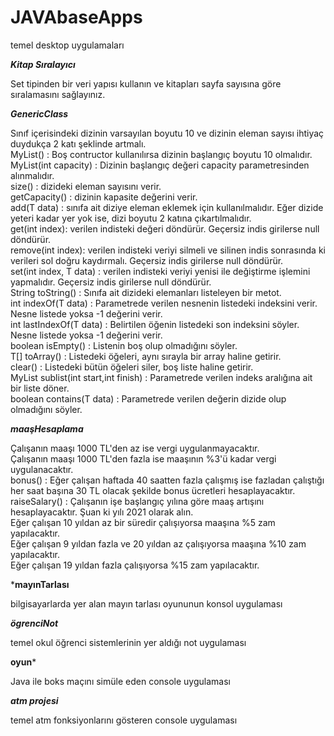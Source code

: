 # JAVAbaseApps
temel desktop uygulamaları

*****Kitap Sıralayıcı*****

Set tipinden bir veri yapısı kullanın ve kitapları sayfa sayısına göre sıralamasını sağlayınız.


*****GenericClass*****

Sınıf içerisindeki dizinin varsayılan boyutu 10 ve dizinin eleman sayısı ihtiyaç duydukça 2 katı şeklinde artmalı.<br>
MyList() : Boş contructor kullanılırsa dizinin başlangıç boyutu 10 olmalıdır.<br>
MyList(int capacity) : Dizinin başlangıç değeri capacity parametresinden alınmalıdır.<br>
size() : dizideki eleman sayısını verir.<br>
getCapacity() : dizinin kapasite değerini verir.<br>
add(T data) : sınıfa ait diziye eleman eklemek için kullanılmalıdır. Eğer dizide yeteri kadar yer yok ise, dizi boyutu 2 katına çıkartılmalıdır.<br>
get(int index): verilen indisteki değeri döndürür. Geçersiz indis girilerse null döndürür.<br>
remove(int index): verilen indisteki veriyi silmeli ve silinen indis sonrasında ki verileri sol doğru kaydırmalı. Geçersiz indis girilerse null döndürür.<br>
set(int index, T data) : verilen indisteki veriyi yenisi ile değiştirme işlemini yapmalıdır. Geçersiz indis girilerse null döndürür.<br>
String toString() : Sınıfa ait dizideki elemanları listeleyen bir metot.<br>
int indexOf(T data) : Parametrede verilen nesnenin listedeki indeksini verir. Nesne listede yoksa -1 değerini verir.<br>
int lastIndexOf(T data) : Belirtilen öğenin listedeki son indeksini söyler. Nesne listede yoksa -1 değerini verir.<br>
boolean isEmpty() : Listenin boş olup olmadığını söyler.<br>
T[] toArray() : Listedeki öğeleri, aynı sırayla bir array haline getirir.<br>
clear() : Listedeki bütün öğeleri siler, boş liste haline getirir.<br>
MyList<T> sublist(int start,int finish) : Parametrede verilen indeks aralığına ait bir liste döner.<br>
boolean contains(T data) : Parametrede verilen değerin dizide olup olmadığını söyler.<br>


*****maaşHesaplama*****

Çalışanın maaşı 1000 TL'den az ise vergi uygulanmayacaktır.<br>
Çalışanın maaşı 1000 TL'den fazla ise maaşının %3'ü kadar vergi uygulanacaktır.<br>
bonus() : Eğer çalışan haftada 40 saatten fazla çalışmış ise fazladan çalıştığı her saat başına 30 TL olacak şekilde bonus ücretleri hesaplayacaktır.<br>
raiseSalary() : Çalışanın işe başlangıç yılına göre maaş artışını hesaplayacaktır. Şuan ki yılı 2021 olarak alın.<br>
Eğer çalışan 10 yıldan az bir süredir çalışıyorsa maaşına %5 zam yapılacaktır.<br>
Eğer çalışan 9 yıldan fazla ve 20 yıldan az çalışıyorsa maaşına %10 zam yapılacaktır.<br>
Eğer çalışan 19 yıldan fazla çalışıyorsa %15 zam yapılacaktır.<br>

*****mayınTarlası****

bilgisayarlarda yer alan mayın tarlası oyununun konsol uygulaması

*****ögrenciNot*****

temel okul öğrenci sistemlerinin yer aldığı not uygulaması

****oyun*****

Java ile boks maçını simüle eden console uygulaması

*****atm projesi*****

temel atm fonksiyonlarını gösteren console uygulaması

